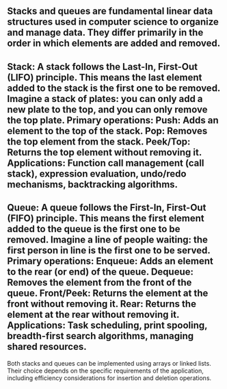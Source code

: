 
Stacks and queues are fundamental linear data structures used in computer science to organize and manage data. They differ primarily in the order in which elements are added and removed.
----------------
Stack:
A stack follows the Last-In, First-Out (LIFO) principle. This means the last element added to the stack is the first one to be removed.
Imagine a stack of plates: you can only add a new plate to the top, and you can only remove the top plate.
Primary operations:
Push: Adds an element to the top of the stack.
Pop: Removes the top element from the stack.
Peek/Top: Returns the top element without removing it.
Applications: Function call management (call stack), expression evaluation, undo/redo mechanisms, backtracking algorithms. 
-------------------
Queue:
A queue follows the First-In, First-Out (FIFO) principle. This means the first element added to the queue is the first one to be removed.
Imagine a line of people waiting: the first person in line is the first one to be served.
Primary operations:
Enqueue: Adds an element to the rear (or end) of the queue.
Dequeue: Removes the element from the front of the queue.
Front/Peek: Returns the element at the front without removing it.
Rear: Returns the element at the rear without removing it.
Applications: Task scheduling, print spooling, breadth-first search algorithms, managing shared resources. 
---------------------
Both stacks and queues can be implemented using arrays or linked lists. Their choice depends on the specific requirements of the application, including efficiency considerations for insertion and deletion operations.
